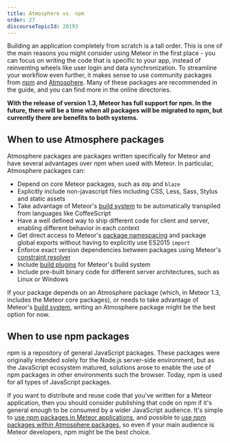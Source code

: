 ```yaml
---
title: Atmosphere vs. npm
order: 27
discourseTopicId: 20193
---
```


Building an application completely from scratch is a tall order. This is one of the main reasons you might consider using Meteor in the first place - you can focus on writing the code that is specific to your app, instead of reinventing wheels like user login and data synchronization. To streamline your workflow even further, it makes sense to use community packages from [npm](https://www.npmjs.com) and [Atmosphere](https://atmospherejs.com). Many of these packages are recommended in the guide, and you can find more in the online directories.

**With the release of version 1.3, Meteor has full support for npm. In the future, there will be a time when all packages will be migrated to npm, but currently there are benefits to both systems.**

<h2 id="when-atmosphere">When to use Atmosphere packages</h2>

Atmosphere packages are packages written specifically for Meteor and have several advantages over npm when used with Meteor. In particular, Atmosphere packages can:

- Depend on core Meteor packages, such as `ddp` and `blaze`
- Explicitly include non-javascript files including CSS, Less, Sass, Stylus and static assets
- Take advantage of Meteor's [build system](build-tool.html) to be automatically transpiled from languages like CoffeeScript
- Have a well defined way to ship different code for client and server, enabling different behavior in each context
- Get direct access to Meteor's [package namespacing](using-atmosphere-packages.md#package-namespacing) and package global exports without having to explicitly use ES2015 `import`
- Enforce exact version dependencies between packages using Meteor's [constraint resolver](writing-atmosphere-packages.md#version-constraints)
- Include [build plugins](build-tool.html#compiles-with-build-plugins) for Meteor's build system
- Include pre-built binary code for different server architectures, such as Linux or Windows

If your package depends on an Atmosphere package (which, in Meteor 1.3, includes the Meteor core packages), or needs to take advantage of Meteor's [build system](build-tool.html), writing an Atmosphere package might be the best option for now.

<h2 id="when-npm">When to use npm packages</h2>

npm is a repository of general JavaScript packages. These packages were originally intended solely for the Node.js server-side environment, but as the JavaScript ecosystem matured, solutions arose to enable the use of npm packages in other environments such the browser. Today, npm is used for all types of JavaScript packages.

If you want to distribute and reuse code that you've written for a Meteor application, then you should consider publishing that code on npm if it's general enough to be consumed by a wider JavaScript audience. It's simple to [use npm packages in Meteor applications](using-npm-packages.html#using-npm), and possible to [use npm packages within Atmosphere packages](writing-atmosphere-packages.html#npm-dependencies), so even if your main audience is Meteor developers, npm might be the best choice.



